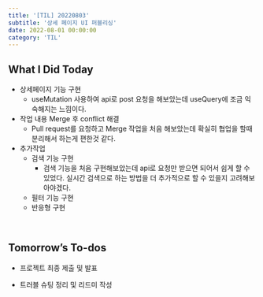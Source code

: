 ```yaml
---
title: '[TIL] 20220803'
subtitle: '상세 페이지 UI 퍼블리싱'
date: 2022-08-01 00:00:00
category: 'TIL'
---
```


## What I Did Today

- 상세페이지 기능 구현
  - useMutation 사용하여 api로 post 요청을 해보았는데 useQuery에 조금 익숙해지는 느낌이다.
- 작업 내용 Merge 후 conflict 해결
  - Pull request를 요청하고 Merge 작업을 처음 해보았는데 확실히 협업을 할때 분리해서 하는게 편한것 같다.
- 추가작업
  - 검색 기능 구현
    - 검색 기능을 처음 구현해보았는데 api로 요청만 받으면 되어서 쉽게 할 수 있었다. 실시간 검색으로 하는 방법을 더 추가적으로 할 수 있을지 고려해보아야겠다.
  - 필터 기능 구현
  - 반응형 구현

<br/>

## Tomorrow’s To-dos

- 프로젝트 최종 제출 및 발표
- 트러블 슈팅 정리 및 리드미 작성

  <br/>

